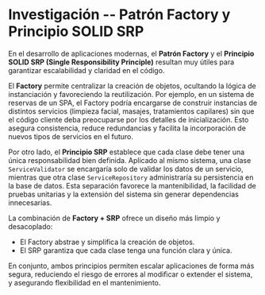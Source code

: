 # Investigación -- Patrón Factory y Principio SOLID SRP

En el desarrollo de aplicaciones modernas, el **Patrón Factory** y el **Principio SOLID SRP (Single Responsibility Principle)** resultan muy útiles para garantizar escalabilidad y claridad en el código.

El **Factory** permite centralizar la creación de objetos, ocultando la lógica de instanciación y favoreciendo la reutilización. Por ejemplo, en un sistema de reservas de un SPA, el Factory podría encargarse de construir instancias de distintos servicios (limpieza facial, masajes, tratamientos capilares) sin que el código cliente deba preocuparse por los detalles de inicialización. Esto asegura consistencia, reduce redundancias y facilita la incorporación de nuevos tipos de servicios en el futuro.

Por otro lado, el **Principio SRP** establece que cada clase debe tener una única responsabilidad bien definida. Aplicado al mismo sistema, una clase `ServiceValidator` se encargaría solo de validar los datos de un servicio, mientras que otra clase `ServiceRepository` administraría su persistencia en la base de datos. Esta separación favorece la mantenibilidad, la facilidad de pruebas unitarias y la extensión del sistema sin generar dependencias innecesarias.

La combinación de **Factory + SRP** ofrece un diseño más limpio y desacoplado:  
- El Factory abstrae y simplifica la creación de objetos.  
- El SRP garantiza que cada clase tenga una función clara y única.  

En conjunto, ambos principios permiten escalar aplicaciones de forma más segura, reduciendo el riesgo de errores al modificar o extender el sistema, y asegurando flexibilidad en el mantenimiento.